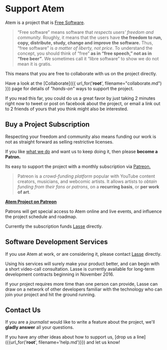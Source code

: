 # Support Atem

Atem is a project that is [Free Software](https://www.gnu.org/philosophy/free-sw.en.html).

> “Free software” means software that *respects users' freedom and community.*
Roughly, it means that the users have **the freedom to run, copy, distribute, study, change and improve the software.**
Thus, “free software” is *a matter of liberty, not price*. To understand the concept, you should think of “free” **as in “free speech,” not as in “free beer”**.
We sometimes call it “libre software” to show we do not mean it is gratis.

This means that you are free to collaborate with us on the project directly. 

Have a look at the [Collaborate]({{ url_for('__root__', filename="collaborate.md") }}) page for details of *"hands-on"* ways to support the project. 

If you read this far, you could do us a great favor by just taking 2 minutes right now to tweet or post on facebook about the project, or email a link out to 2 friends of yours that you think might also be interested.

## Buy a Project Subscription

Respecting your freedom and community also means funding our work is not as straight forward as selling restrictive licenses.

If you like [what we do]({{url_for('content/Vision:index')}}) and want us to keep doing it, then please **become a Patron.**

Its easy to support the project with a monthly subscription via [Patreon.](https://en.wikipedia.org/wiki/Patreon)

> Patreon is a *crowd-funding platform* popular with YouTube content creators,
musicians, and webcomic artists. It allows artists to *obtain funding from
their fans or patrons*, on a **recurring basis**, or **per work of art**.

**<a href="http://patreon.com/user?u=3557006" target="_blank">Atem Project on Patreon</a>**

Patrons will get special access to Atem online and live events, and influence the project schedule and roadmap. 

Currently the subscription funds [Lasse](http://graphicore.de/en/page/lasse) directly.

## Software Development Services

If you use Atem at work, or are considering it, please contact [Lasse](http://graphicore.de/en/page/lasse) directly.

Using his services will surely make your product better, and can begin with a short video-call consultation. 
Lasse is currently available for long-term development contracts beginning in November 2016.

If your project requires more time than one person can provide, Lasse can draw on a network of other developers familiar with the technology who can join your project and hit the ground running.

## Contact Us

If you are a *journalist* would like to write a feature about the project, we'll **gladly answer** all your questions.

If you have any other ideas about how to support us, [drop us a line]({{url_for('__root__', filename='help.md')}}) and let us know!
